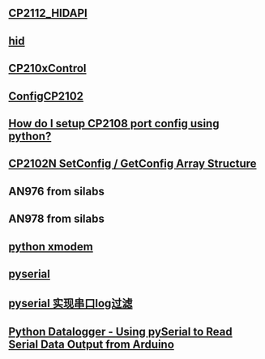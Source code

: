 

## [CP2112_HIDAPI](https://github.com/DarkTyr/CP2112_HIDAPI/tree/aa49724cd1516a037dba192bf8512d0e0ea21a61)

## [hid](https://pypi.org/project/hid/)

## [CP210xControl](https://github.com/ajongbloets/CP210xControl)

## [ConfigCP2102](https://github.com/tangyunzhu/ConfigCP2102)

## [How do I setup CP2108 port config using python?](https://github.com/MarkDing/pycp210x)

## [CP2102N SetConfig / GetConfig Array Structure](https://community.silabs.com/s/article/cp2102n-setconfig-getconfig-array-structure?language=en_US)

## AN976 from silabs

## AN978 from silabs

## [python xmodem](https://pythonhosted.org/xmodem/xmodem.html)

## [pyserial](https://pyserial.readthedocs.io/en/latest/pyserial.html)

## [pyserial 实现串口log过滤](https://blog.csdn.net/cai472861/article/details/105913658)

## [Python Datalogger - Using pySerial to Read Serial Data Output from Arduino](https://makersportal.com/blog/2018/2/25/python-datalogger-reading-the-serial-output-from-arduino-to-analyze-data-using-pyserial)

## [](https://github.com/diegoherranz/serial-logger/blob/master/serial_logger.py)
